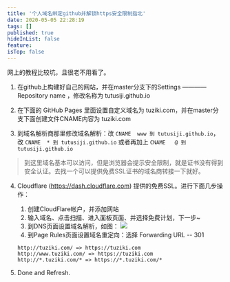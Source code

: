```yaml
---
title: '个人域名绑定github并解锁https安全限制指北'
date: 2020-05-05 22:28:19
tags: []
published: true
hideInList: false
feature: 
isTop: false
---
```

网上的教程比较坑，且很老不用看了。

1. 在github上构建好自己的网站，并在master分支下的Settings
———— Repository name ，修改名称为 tutusiji.github.io

2. 在下面的 GitHub Pages 里面设置自定义域名为 tuziki.com，并在master分支下面创建文件CNAME内容为 tuziki.com

3. 到域名解析商那里修改域名解析：改 `CNAME	www 到 tutusiji.github.io`，改  `CNAME	 * 到 tutusiji.github.io` 或者再加上 `CNAME	@ 到 tutusiji.github.io `

> 到这里域名基本可以访问，但是浏览器会提示安全限制，就是证书没有得到安全认证。去找一个可以提供免费SSL证书的域名商转接一下就好。

4. Cloudflare (https://dash.cloudflare.com) 提供的免费SSL。进行下面几步操作：
    1. 创建CloudFlare帐户，并添加网站
    2. 输入域名、点击扫描、进入面板页面、并选择免费计划，下一步~
    3. 到DNS页面设置域名解析，如图：
![](https://www.tuziki.com/post-images/1588688928570.png)
    4. 到Page Rules页面设置域名重定向：选择 Forwarding URL -- 301
    ```
    http://tuziki.com/ => https://tuziki.com
    http://www.tuziki.com/ => https://tuziki.com
    http://*.tuziki.com/* => https://*.tuziki.com/*
    ```

5. Done and Refresh.